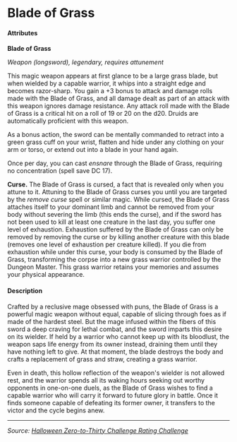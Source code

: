 # Blade of Grass

#### Attributes

**Blade of Grass**
 
_Weapon (longsword), legendary, requires attunement_
 
This magic weapon appears at first glance to be a large grass blade, but when wielded by a capable warrior, it whips into a straight edge and becomes razor-sharp. You gain a +3 bonus to attack and damage rolls made with the Blade of Grass, and all damage dealt as part of an attack with this weapon ignores damage resistance. Any attack roll made with the Blade of Grass is a critical hit on a roll of 19 or 20 on the d20. Druids are automatically proficient with this weapon.

As a bonus action, the sword can be mentally commanded to retract into a green grass cuff on your wrist, flatten and hide under any clothing on your arm or torso, or extend out into a blade in your hand again.

Once per day, you can cast _ensnare_ through the Blade of Grass, requiring no concentration (spell save DC 17).

**Curse.** The Blade of Grass is cursed, a fact that is revealed only when you attune to it. Attuning to the Blade of Grass curses you until you are targeted by the _remove curse_ spell or similar magic. While cursed, the Blade of Grass attaches itself to your dominant limb and cannot be removed from your body without severing the limb (this ends the curse), and if the sword has not been used to kill at least one creature in the last day, you suffer one level of exhaustion. Exhaustion suffered by the Blade of Grass can only be removed by removing the curse or by killing another creature with this blade (removes one level of exhaustion per creature killed). If you die from exhaustion while under this curse, your body is consumed by the Blade of Grass, transforming the corpse into a new grass warrior controlled by the Dungeon Master. This grass warrior retains your memories and assumes your physical appearance.

#### Description

Crafted by a reclusive mage obsessed with puns, the Blade of Grass is a powerful magic weapon without equal, capable of slicing through foes as if made of the hardest steel. But the mage infused within the fibers of this sword a deep craving for lethal combat, and the sword imparts this desire on its wielder. If held by a warrior who cannot keep up with its bloodlust, the weapon saps life energy from its owner instead, draining them until they have nothing left to give. At that moment, the blade destroys the body and crafts a replacement of grass and straw, creating a grass warrior.

Even in death, this hollow reflection of the weapon's wielder is not allowed rest, and the warrior spends all its waking hours seeking out worthy opponents in one-on-one duels, as the Blade of Grass wishes to find a capable warrior who will carry it forward to future glory in battle. Once it finds someone capable of defeating its former owner, it transfers to the victor and the cycle begins anew.

---

_Source: [Halloween Zero-to-Thirty Challenge Rating Challenge](https://github.com/mpanighetti/030crc)_
